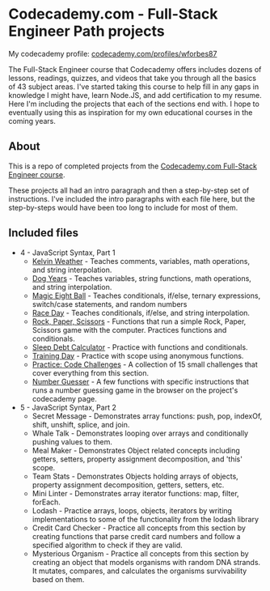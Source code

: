 # Codecademy.com - Full-Stack Engineer Path projects

My codecademy profile: [codecademy.com/profiles/wforbes87](https://www.codecademy.com/profiles/wforbes87)

The Full-Stack Engineer course that Codecademy offers includes dozens of lessons, readings, quizzes, and videos that take you through all the basics of 43 subject areas. I've started taking this course to help fill in any gaps in knowledge I might have, learn Node.JS, and add certification to my resume. Here I'm including the projects that each of the sections end with. I hope to eventually using this as inspiration for my own educational courses in the coming years.

## About

This is a repo of completed projects from the [Codecademy.com Full-Stack Engineer course](https://www.codecademy.com/learn/paths/full-stack-engineer-career-path).


These projects all had an intro paragraph and then a step-by-step set of instructions. I've included the intro paragraphs with each file here, but the step-by-steps would have been too long to include for most of them.


## Included files

- 4 - JavaScript Syntax, Part 1
  - [Kelvin Weather](https://github.com/wforbes/codecademy-fullstack/blob/master/4-JavaScriptSyntax_Part1/1-KelvinWeather.js) - Teaches comments, variables, math operations, and string interpolation.
  - [Dog Years](https://github.com/wforbes/codecademy-fullstack/blob/master/4-JavaScriptSyntax_Part1/2-DogYears.js) - Teaches variables, string functions, math operations, and string interpolation.
  - [Magic Eight Ball](https://github.com/wforbes/codecademy-fullstack/blob/master/4-JavaScriptSyntax_Part1/3-MagicEightBall.js) - Teaches conditionals, if/else, ternary expressions, switch/case statements, and random numbers
  - [Race Day](https://github.com/wforbes/codecademy-fullstack/blob/master/4-JavaScriptSyntax_Part1/4-RaceDay.js) - Teaches conditionals, if/else, and string interpolation.
  - [Rock, Paper, Scissors](https://github.com/wforbes/codecademy-fullstack/blob/master/4-JavaScriptSyntax_Part1/5-RockPaperScissors.js) - Functions that run a simple Rock, Paper, Scissors game with the computer. Practices functions and conditionals.
  - [Sleep Debt Calculator](https://github.com/wforbes/codecademy-fullstack/blob/master/4-JavaScriptSyntax_Part1/6-SleepDebtCalculator.js) - Practice with functions and conditionals.
  - [Training Day](https://github.com/wforbes/codecademy-fullstack/blob/master/4-JavaScriptSyntax_Part1/7-TrainingDays.js) - Practice with scope using anonymous functions.
  - [Practice: Code Challenges](https://github.com/wforbes/codecademy-fullstack/blob/master/4-JavaScriptSyntax_Part1/8-Practice_CodeChallenges.js) - A collection of 15 small challenges that cover everything from this section.
  - [Number Guesser](https://github.com/wforbes/codecademy-fullstack/blob/master/4-JavaScriptSyntax_Part1/9-NumberGuesser.js) - A few functions with specific instructions that runs a number guessing game in the browser on the project's codecademy page.
- 5 - JavaScript Syntax, Part 2
  - Secret Message - Demonstrates array functions: push, pop, indexOf, shift, unshift, splice, and join.
  - Whale Talk - Demonstrates looping over arrays and conditionally pushing values to them.
  - Meal Maker - Demonstrates Object related concepts including getters, setters, property assignment decomposition, and 'this' scope.
  - Team Stats - Demonstrates Objects holding arrays of objects, property assignment decomposition, getters, setters, etc.
  - Mini Linter - Demonstrates array iterator functions: map, filter, forEach.
  - Lodash - Practice arrays, loops, objects, iterators by writing implementations to some of the functionality from the lodash library
  - Credit Card Checker - Practice all concepts from this section by creating functions that parse credit card numbers and follow a specified algorithm to check if they are valid.
  - Mysterious Organism - Practice all concepts from this section by creating an object that models organisms with random DNA strands. It mutates, compares, and calculates the organisms survivability based on them.
